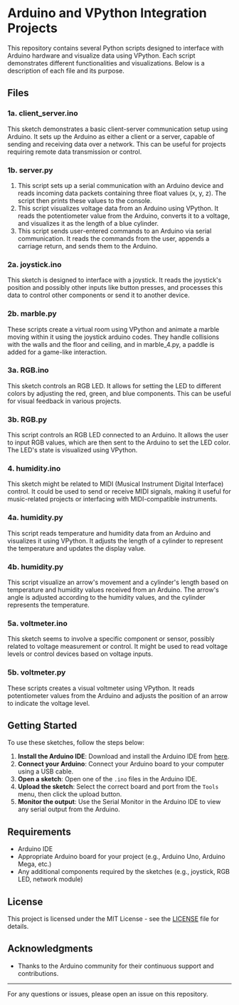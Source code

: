 # Arduino and VPython Integration Projects

This repository contains several Python scripts designed to interface with Arduino hardware and visualize data using VPython. Each script demonstrates different functionalities and visualizations. Below is a description of each file and its purpose.

## Files

### 1a. client_server.ino

This sketch demonstrates a basic client-server communication setup using Arduino. It sets up the Arduino as either a client or a server, capable of sending and receiving data over a network. This can be useful for projects requiring remote data transmission or control.

### 1b. server.py
  1. This script sets up a serial communication with an Arduino device and reads incoming data packets containing three float values (x, y, z). The script then prints these values to the console.
  2. This script visualizes voltage data from an Arduino using VPython. It reads the potentiometer value from the Arduino, converts it to a voltage, and visualizes it as the length of a blue cylinder.
  3. This script sends user-entered commands to an Arduino via serial communication. It reads the commands from the user, appends a carriage return, and sends them to the Arduino.

### 2a. joystick.ino

This sketch is designed to interface with a joystick. It reads the joystick's position and possibly other inputs like button presses, and processes this data to control other components or send it to another device.

### 2b. marble.py 
These scripts create a virtual room using VPython and animate a marble moving within it using the joystick arduino codes. They handle collisions with the walls and the floor and ceiling, and in marble_4.py, a paddle is added for a game-like interaction.

### 3a. RGB.ino

This sketch controls an RGB LED. It allows for setting the LED to different colors by adjusting the red, green, and blue components. This can be useful for visual feedback in various projects.

### 3b. RGB.py 
This script controls an RGB LED connected to an Arduino. It allows the user to input RGB values, which are then sent to the Arduino to set the LED color. The LED's state is visualized using VPython.

### 4. humidity.ino
This sketch might be related to MIDI (Musical Instrument Digital Interface) control. It could be used to send or receive MIDI signals, making it useful for music-related projects or interfacing with MIDI-compatible instruments.
### 4a. humidity.py
This script reads temperature and humidity data from an Arduino and visualizes it using VPython. It adjusts the length of a cylinder to represent the temperature and updates the display value.
### 4b. humidity.py
This script visualize an arrow's movement and a cylinder's length based on temperature and humidity values received from an Arduino. The arrow's angle is adjusted according to the humidity values, and the cylinder represents the temperature.

### 5a. voltmeter.ino
This sketch seems to involve a specific component or sensor, possibly related to voltage measurement or control. It might be used to read voltage levels or control devices based on voltage inputs.
### 5b. voltmeter.py
These scripts creates a visual voltmeter using VPython. It reads potentiometer values from the Arduino and adjusts the position of an arrow to indicate the voltage level.

## Getting Started

To use these sketches, follow the steps below:

1. **Install the Arduino IDE**: Download and install the Arduino IDE from [here](https://www.arduino.cc/en/software).
2. **Connect your Arduino**: Connect your Arduino board to your computer using a USB cable.
3. **Open a sketch**: Open one of the `.ino` files in the Arduino IDE.
4. **Upload the sketch**: Select the correct board and port from the `Tools` menu, then click the upload button.
5. **Monitor the output**: Use the Serial Monitor in the Arduino IDE to view any serial output from the Arduino.

## Requirements

- Arduino IDE
- Appropriate Arduino board for your project (e.g., Arduino Uno, Arduino Mega, etc.)
- Any additional components required by the sketches (e.g., joystick, RGB LED, network module)

## License

This project is licensed under the MIT License - see the [LICENSE](LICENSE) file for details.

## Acknowledgments

- Thanks to the Arduino community for their continuous support and contributions.

---

For any questions or issues, please open an issue on this repository.
